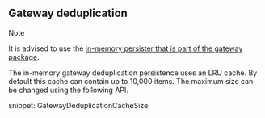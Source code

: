 ## Gateway deduplication

> [!NOTE]
> It is advised to use the [in-memory persister that is part of the gateway package](/persistence/non-durable/gateway-deduplication.md).

The in-memory gateway deduplication persistence uses an LRU cache. By default this cache can contain up to 10,000 items. The maximum size can be changed using the following API.

snippet: GatewayDeduplicationCacheSize
